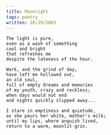 ```yaml
---
title: Moonlight
tags: poetry
written: 10/29/2003
---
```


    The light is pure,
    even as a wash of something
    cool and bright
    that refreshes me
    despite the lateness of the hour.

    Work, and the grind of day,
    have left me hollowed out,
    an old soul,
    full of empty dreams and memories
    of my youth, crazy and reckless;
    when days would not end
    and nights quickly slipped away...

    I stare in emptiness and quietude,
    as she pours her white, mother's milk;
    until my lips, where anguish lived,
    return to a warm, moonlit grin.
